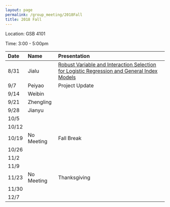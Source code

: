 ```yaml
---
layout: page
permalink: /group_meeting/2018Fall
title: 2018 Fall
---
```


Location: GSB 4101 

Time: 3:00 - 5:00pm

| Date    | Name       | Presentation |
| :----| :----------|:--------         |
| 8/31    | Jialu      |[Robust Variable and Interaction Selection for Logistic Regression and General Index Models]|
| 9/7     | Peiyao     | Project Update              |
| 9/14    | Weibin     |             |
| 9/21    | Zhengling  |           |
| 9/28    | Jianyu     |            |
| 10/5    |           |             |
| 10/12   |           |           |
| 10/19   | No Meeting |    Fall Break    |
| 10/26   |           |           |
| 11/2    |           |            |
| 11/9    |           |           |
| 11/23   | No Meeting |    Thanksgiving   |
| 11/30   |           |            |
| 12/7    |           |            |

[Robust Variable and Interaction Selection for Logistic Regression and General Index Models]: https://www.tandfonline.com/doi/pdf/10.1080/01621459.2017.1401541?needAccess=true